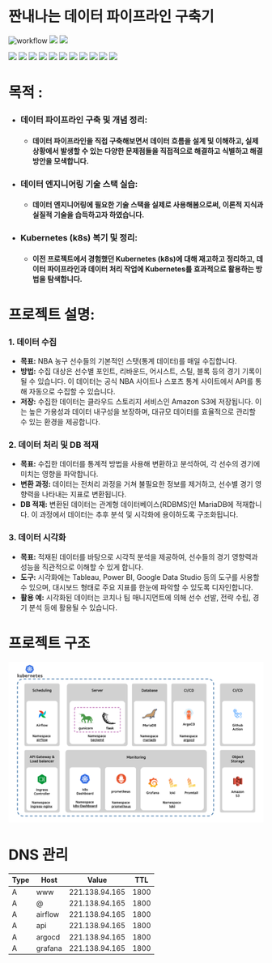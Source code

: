 # 짠내나는 데이터 파이프라인 구축기
![workflow](https://github.com/hu-nie/k8s-hoon/actions/workflows/docker-build-and-push.yml/badge.svg) <img src="https://img.shields.io/github/commit-activity/w/Hu-nie/k8s-hoon"/> <img src="https://img.shields.io/github/repo-size/Hu-nie/k8s-hoon"/> 


<img src="https://img.shields.io/badge/Kubernetes-326CE5?style=flat&logo=kubernetes&logoColor=white"/> <img src="https://img.shields.io/badge/Ansible-EE0000?style=flat&logo=kubernetes&logoColor=white"/> <img src="https://img.shields.io/badge/Airflow-017CEE?style=flat&logo=apacheairflow&logoColor=white"/> <img src="https://img.shields.io/badge/Gunicorn-499848?style=flat&logo=gunicorn&logoColor=white"/> <img src="https://img.shields.io/badge/Flask-000000?style=flat&logo=flask&logoColor=white"/> <img src="https://img.shields.io/badge/ArgoCD-EF7B4D?style=flat&logo=argo&logoColor=white"/> <img src="https://img.shields.io/badge/Github-181717?style=flat&logo=github&logoColor=white"/> <img src="https://img.shields.io/badge/Actions-2088FF?style=flat&logo=githubactions&logoColor=white"/> <img src="https://img.shields.io/badge/Prometheus-E6522C?style=flat&logo=prometheus&logoColor=white"/> <img src="https://img.shields.io/badge/Grafana-F46800?style=flat&logo=grafana&logoColor=white"/> <img src="https://img.shields.io/badge/S3-569A31?style=flat&logo=amazons3&logoColor=white"/> 


# **목적** :
- ### **데이터 파이프라인 구축 및 개념 정리**: 

    - #### 데이터 파이프라인을 직접 구축해보면서 데이터 흐름을 설계 및 이해하고, 실제 상황에서 발생할 수 있는 다양한 문제점들을 직접적으로 해결하고 식별하고 해결 방안을 모색합니다. 
- ### **데이터 엔지니어링 기술 스택 실습**: 

    - #### 데이터 엔지니어링에 필요한 기술 스택을 실제로 사용해봄으로써, 이론적 지식과 실질적 기술을 습득하고자 하였습니다.
- ### **Kubernetes (k8s) 복기 및 정리**: 

    - #### 이전 프로젝트에서 경험했던 Kubernetes (k8s)에 대해 재고하고 정리하고, 데이터 파이프라인과 데이터 처리 작업에 Kubernetes를 효과적으로 활용하는 방법을 탐색합니다.

# 프로젝트 설명:

### **1. 데이터 수집**

- **목표:** NBA 농구 선수들의 기본적인 스탯(통계 데이터)를 매일 수집합니다.
- **방법:** 수집 대상은 선수별 포인트, 리바운드, 어시스트, 스틸, 블록 등의 경기 기록이 될 수 있습니다. 이 데이터는 공식 NBA 사이트나 스포츠 통계 사이트에서 API를 통해 자동으로 수집할 수 있습니다.
- **저장:** 수집한 데이터는 클라우드 스토리지 서비스인 Amazon S3에 저장됩니다. 이는 높은 가용성과 데이터 내구성을 보장하며, 대규모 데이터를 효율적으로 관리할 수 있는 환경을 제공합니다.

### **2. 데이터 처리 및 DB 적재**

- **목표:** 수집한 데이터를 통계적 방법을 사용해 변환하고 분석하여, 각 선수의 경기에 미치는 영향을 파악합니다.
- **변환 과정:** 데이터는 전처리 과정을 거쳐 불필요한 정보를 제거하고, 선수별 경기 영향력을 나타내는 지표로 변환됩니다.
- **DB 적재:** 변환된 데이터는 관계형 데이터베이스(RDBMS)인 MariaDB에 적재합니다. 이 과정에서 데이터는 추후 분석 및 시각화에 용이하도록 구조화됩니다.

### **3. 데이터 시각화**

- **목표:** 적재된 데이터를 바탕으로 시각적 분석을 제공하여, 선수들의 경기 영향력과 성능을 직관적으로 이해할 수 있게 합니다.
- **도구:** 시각화에는 Tableau, Power BI, Google Data Studio 등의 도구를 사용할 수 있으며, 대시보드 형태로 주요 지표를 한눈에 파악할 수 있도록 디자인합니다.
- **활용 예:** 시각화된 데이터는 코치나 팀 매니지먼트에 의해 선수 선발, 전략 수립, 경기 분석 등에 활용될 수 있습니다.



# 프로젝트 구조
![poster](./resources/System_architecture.png)

# DNS 관리

| Type | Host | Value          | TTL  |
|------|------|----------------|------|
| A    | www  | 221.138.94.165 | 1800 |
| A    | @    | 221.138.94.165  | 1800 |
| A    |airflow | 221.138.94.165 | 1800 |
| A    |api| 221.138.94.165 | 1800 |
| A    |argocd | 221.138.94.165 | 1800 |
| A    |grafana | 221.138.94.165 | 1800 |


